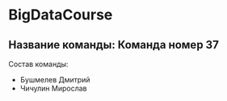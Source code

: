 # BigDataCourse

## Название команды: Команда номер 37

Состав команды:
* Бушмелев Дмитрий
* Чичулин Мирослав



